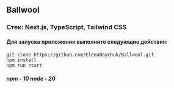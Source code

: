 ## Ballwool
### Cтек: Next.js, TypeScript, Tailwind CSS

#### Для запуска приложения выполните следующие действия:

```
git clone https://github.com/ElenaNaychuk/Ballwool.git
npm install
npm run start
```

##### npm - 10 node - 20
